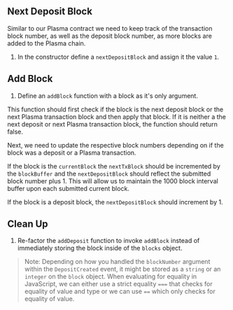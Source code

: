 ## Next Deposit Block

Similar to our Plasma contract we need to keep track of the transaction block number, as well as the deposit block number, as more blocks are added to the Plasma chain.

1. In the constructor define a `nextDepositBlock` and assign it the value `1`.

## Add Block

1. Define an `addBlock` function with a block as it's only argument. 

This function should first check if the block is the next deposit block or the next Plasma transaction block and then apply that block. If it is neither a the next deposit or next Plasma transaction block, the function should return false.

Next, we need to update the respective block numbers depending on if the block was a deposit or a Plasma transaction.

If the block is the `currentBlock` the `nextTxBlock` should be incremented by the `blockBuffer` and the `nextDepositBlock` should reflect the submitted block number plus 1. This will allow us to maintain the 1000 block interval buffer upon each submitted current block.

If the block is a deposit block, the `nextDepositBlock` should increment by 1.

## Clean Up

1. Re-factor the `addDeposit` function to invoke `addBlock` instead of immediately storing the block inside of the `blocks` object.

> Note: Depending on how you handled the `blockNumber` argument within the `DepositCreated` event, it might be stored as a `string` or an `integer` on the `block` object. When evaluating for equality in JavaScript, we can either use a strict equality `===` that checks for equality of value and type or we can use `==` which only checks for equality of value. 